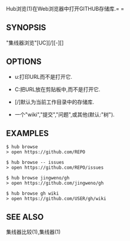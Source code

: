 
Hub浏览(1)在Web浏览器中打开GITHUB存储库.= =

## SYNOPSIS

"集线器浏览"[UC][<USER>/]<REPOSITORY>\[-][<SUBPAGE>]

## OPTIONS

-   u:打印URL而不是打开它.

-   C:把URL放在剪贴板中,而不是打开它.

-   [<USER>/]<REPOSITORY>默认为当前工作目录中的存储库.

-   <SUBPAGE>一个"wiki","提交","问题",或其他(默认:"树").

## EXAMPLES

```
$ hub browse
> open https://github.com/REPO

$ hub browse ‐‐ issues
> open https://github.com/REPO/issues

$ hub browse jingweno/gh
> open https://github.com/jingweno/gh

$ hub browse gh wiki
> open https://github.com/USER/gh/wiki
```

## SEE ALSO

集线器比较(1),集线器(1)
